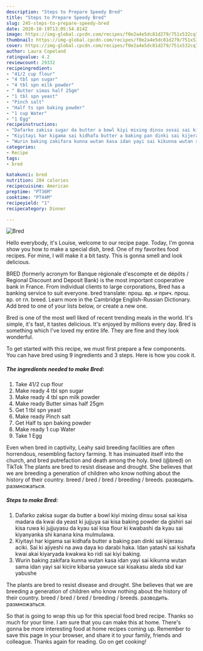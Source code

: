 ```yaml
---
description: "Steps to Prepare Speedy Bred"
title: "Steps to Prepare Speedy Bred"
slug: 245-steps-to-prepare-speedy-bred
date: 2020-10-19T13:05:54.814Z
image: https://img-global.cpcdn.com/recipes/f0e2a4e5dc81d279/751x532cq70/bred-recipe-main-photo.jpg
thumbnail: https://img-global.cpcdn.com/recipes/f0e2a4e5dc81d279/751x532cq70/bred-recipe-main-photo.jpg
cover: https://img-global.cpcdn.com/recipes/f0e2a4e5dc81d279/751x532cq70/bred-recipe-main-photo.jpg
author: Laura Copeland
ratingvalue: 4.2
reviewcount: 29332
recipeingredient:
- "41/2 cup flour"
- "4 tbl spn sugar"
- "4 tbl spn milk powder"
- " Butter simas half 25gm"
- "1 tbl spn yeast"
- "Pinch salt"
- "Half ts spn baking powder"
- "1 cup Water"
- "1 Egg"
recipeinstructions:
- "Dafarko zakisa sugar da butter a bowl kiyi mixing dinsu sosai sai kisa madara da kwai da yeast ki jujjuya sai kisa baking powder da gishiri sai kisa ruwa ki jujjuyasu da kyau sai kisa flour ki kwabashi da kyau sai kiyanyanka shi kanana kina mulmulawa."
- "Kiyitayi har kigama sai kidhafa butter a baking pan dinki sai kijerasu aciki. Sai ki ajiyeshi na awa daya ko darabi haka. Idan yatashi sai kishafa kwai akai kiyaryada kwakwa ko ridi sai kiyi baking."
- "Wurin baking zakifara kunna wutan kasa idan yayi sai kikunna wutan sama idan yayi sai kicire kibarsa yawuce sai kisakasu aleda sbd kar yabushe"
categories:
- Recipe
tags:
- bred

katakunci: bred 
nutrition: 284 calories
recipecuisine: American
preptime: "PT36M"
cooktime: "PT44M"
recipeyield: "1"
recipecategory: Dinner

---
```



![Bred](https://img-global.cpcdn.com/recipes/f0e2a4e5dc81d279/751x532cq70/bred-recipe-main-photo.jpg)

Hello everybody, it's Louise, welcome to our recipe page. Today, I'm gonna show you how to make a special dish, bred. One of my favorites food recipes. For mine, I will make it a bit tasty. This is gonna smell and look delicious.

BRED (formerly acronym for Banque régionale d&#39;escompte et de dépôts / Regional Discount and Deposit Bank) is the most important cooperative bank in France. From individual clients to large corporations, Bred has a banking service to suit everyone. bred translate: прош. вр. и прич. прош. вр. от гл. breed. Learn more in the Cambridge English-Russian Dictionary. Add bred to one of your lists below, or create a new one.

Bred is one of the most well liked of recent trending meals in the world. It's simple, it's fast, it tastes delicious. It's enjoyed by millions every day. Bred is something which I've loved my entire life. They are fine and they look wonderful.


To get started with this recipe, we must first prepare a few components. You can have bred using 9 ingredients and 3 steps. Here is how you cook it.

<!--inarticleads1-->

##### The ingredients needed to make Bred:

1. Take 41/2 cup flour
1. Make ready 4 tbl spn sugar
1. Make ready 4 tbl spn milk powder
1. Make ready  Butter simas half 25gm
1. Get 1 tbl spn yeast
1. Make ready Pinch salt
1. Get Half ts spn baking powder
1. Make ready 1 cup Water
1. Take 1 Egg


Even when bred in captivity, Leahy said breeding facilities are often horrendous, resembling factory farming. It has insinuated itself into the church, and bred putrefaction and death among the holy. bred (@bred) on TikTok The plants are bred to resist disease and drought. She believes that we are breeding a generation of children who know nothing about the history of their country. breed / bred / bred / breeding / breeds. разводить. размножаться. 

<!--inarticleads2-->

##### Steps to make Bred:

1. Dafarko zakisa sugar da butter a bowl kiyi mixing dinsu sosai sai kisa madara da kwai da yeast ki jujjuya sai kisa baking powder da gishiri sai kisa ruwa ki jujjuyasu da kyau sai kisa flour ki kwabashi da kyau sai kiyanyanka shi kanana kina mulmulawa.
1. Kiyitayi har kigama sai kidhafa butter a baking pan dinki sai kijerasu aciki. Sai ki ajiyeshi na awa daya ko darabi haka. Idan yatashi sai kishafa kwai akai kiyaryada kwakwa ko ridi sai kiyi baking.
1. Wurin baking zakifara kunna wutan kasa idan yayi sai kikunna wutan sama idan yayi sai kicire kibarsa yawuce sai kisakasu aleda sbd kar yabushe


The plants are bred to resist disease and drought. She believes that we are breeding a generation of children who know nothing about the history of their country. breed / bred / bred / breeding / breeds. разводить. размножаться. 

So that is going to wrap this up for this special food bred recipe. Thanks so much for your time. I am sure that you can make this at home. There's gonna be more interesting food at home recipes coming up. Remember to save this page in your browser, and share it to your family, friends and colleague. Thanks again for reading. Go on get cooking!
